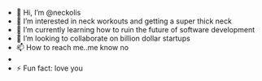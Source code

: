 - 👋 Hi, I’m @neckolis
- 👀 I’m interested in neck workouts and getting a super thick neck
- 🌱 I’m currently learning how to ruin the future of software development
- 💞️ I’m looking to collaborate on billion dollar startups 
- 📫 How to reach me..me know no
- 
- ⚡ Fun fact: love you

<!---
neckolis/neckolis is a ✨ special ✨ repository because its `README.md` (this file) appears on your GitHub profile.
You can click the Preview link to take a look at your changes.
--->
